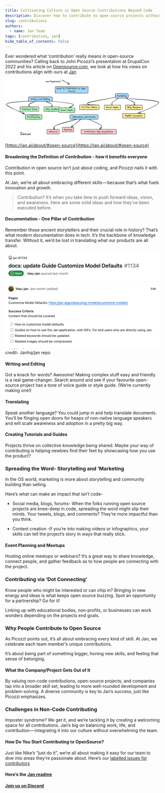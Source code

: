 ```yaml
---
title: Cultivating Culture in Open Source Contributions Beyond Code
description: Discover how to contribute to open-source projects without coding skills. This Jan post guides you through the essentials of non-code contributions, from documentation to community engagement. Learn practical ways to impact open-source initiatives, even if you're new to the field.
slug: contributions
authors:
  - name: Jan Team
tags: [contribution, jan]
hide_table_of_contents: false
---
```


Ever wondered what ‘contribution’ really means in open-source communities? Calling back to John Picozzi’s presentation at DrupalCon 2022 and his article on [Opensource.com,](https://opensource.com/article/22/8/non-code-contribution-powers-open-source) we look at how his views on contributions align with ours at [Jan](https://jan.ai)

![how to contribute opensource non-code](./assets/01-how-to-contribute-to-open-source-non-code.png)

[https://jan.ai/about/#open-source](https://jan.ai/about/#open-source)

#### Broadening the Definition of Contribution - how it benefits everyone

Contribution in open source isn’t just about coding, and Picozzi nails it with this point.

At Jan, we’re all about embracing different skills — because that’s what fuels innovation and growth.

> Contribution? It’s when you take time to push forward ideas, vision, and awareness. Here are some solid ideas and how they’ve been executed before.

#### Documentation - One Pillar of Contribution

Remember those ancient storytellers and their crucial role in history? That’s what modern documentation does in tech. It’s the backbone of knowledge transfer. Without it, we’d be lost in translating what our products are all about.

![](./assets/01-credit-janhq-repo.png)credit- Janhq/jan repo

#### Writing and Editing

Got a knack for words? Awesome! Making complex stuff easy and friendly is a real game-changer. Search around and see if your favourite open-source project has a tone of voice guide or style guide. (We’re currently making one!)

#### Translating

Speak another language? You could jump in and help translate documents. You’ll be flinging open doors for heaps of non-native language speakers and will scale awareness and adoption in a pretty big way.

#### Creating Tutorials and Guides

Projects thrive on collective knowledge being shared. Maybe your way of contributing is helping newbies find their feet by showcasing how you use the product?

### Spreading the Word- Storytelling and ‘Marketing

In the OS world, marketing is more about storytelling and community building than selling.

Here’s what can make an impact that isn’t code-

- Social media, blogs, forums- When the folks running open source projects are knee-deep in code, spreading the word might slip their minds. Your tweets, blogs, and comments? They’re more impactful than you think.

* Content creation -If you’re into making videos or infographics, your skills can tell the project’s story in ways that really stick.

#### Event Planning and Meetups

Hosting online meetups or webinars? It’s a great way to share knowledge, connect people, and gather feedback as to how people are connecting with the project.

### Contributing via ‘Dot Connecting’

Know people who might be interested or can chip in? Bringing in new energy and ideas is what keeps open source buzzing. Spot an opportunity for a partnership? Go for it!

Linking up with educational bodies, non-profits, or businesses can work wonders depending on the projects end goals.

### Why People Contribute to Open Source

As Picozzi points out, it’s all about embracing every kind of skill. At Jan, we celebrate each team member’s unique contributions.

It’s about being part of something bigger, honing new skills, and feeling that sense of belonging.

#### What the Company/Project Gets Out of It

By valuing non-code contributions, open-source projects, and companies tap into a broader skill set, leading to more well-rounded development and problem-solving. A diverse community is key to Jan’s success, just like Picozzi emphasizes.

### Challenges in Non-Code Contributing

Imposter syndrome? We get it, and we’re tackling it by creating a welcoming space for all contributions. Jan’s big on balancing work, life, and contribution — integrating it into our culture without overwhelming the team.

#### How Do You Start Contributing to OpenSource?

Just like Nike’s “just do it”, we’re all about making it easy for our team to dive into areas they’re passionate about. Here’s our [labelled issues for contributors](https://github.com/janhq/jan/issues?q=is%3Aopen+is%3Aissue+label%3A%22good+first+issue%22)

#### Here’s the [Jan readme](https://github.com/janhq/jan?tab=readme-ov-file#readme)

#### [Join us on Discord](https://discord.gg/JPcNRaJyzJ)
